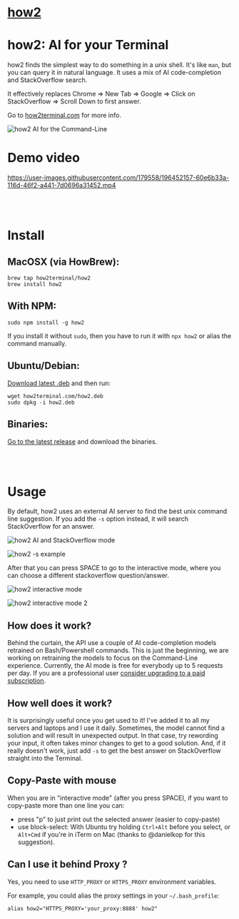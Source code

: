 # [how2](https://github.com/santinic/how2)

# how2: AI for your Terminal


how2 finds the simplest way to do something in a unix shell.
It's like `man`, but you can query it in natural language. It uses a mix of AI code-completion and StackOverflow search.

It effectively replaces Chrome => New Tab => Google => Click on StackOverflow => Scroll Down to first answer.

Go to [how2terminal.com](https://how2terminal.com) for more info.

![how2 AI for the Command-Line](https://raw.githubusercontent.com/santinic/how2/master/img/short2.png)


# Demo video
https://user-images.githubusercontent.com/179558/196452157-60e6b33a-116d-46f2-a441-7d0696a31452.mp4

<br/><br/>

# Install
## MacOSX (via HowBrew):

```
brew tap how2terminal/how2
brew install how2
```

## With NPM:

```
sudo npm install -g how2
```

If you install it without `sudo`, then you have to run it with `npx how2` or alias the command manually.


## Ubuntu/Debian:

[Download latest .deb](https://github.com/santinic/how2/releases/latest/) and then run:
    

```
wget how2terminal.com/how2.deb
sudo dpkg -i how2.deb
```

## Binaries:
    
[Go to the latest release](https://github.com/santinic/how2/releases/latest/) and download the binaries.


<br/><br/>


# Usage
By default, how2 uses an external AI server to find the best unix command line suggestion.
If you add the `-s` option instead, it will search StackOverflow for an answer.

![how2 AI and StackOverflow mode](https://raw.githubusercontent.com/santinic/how2/master/img/modes.png)

![how2 -s example](https://raw.githubusercontent.com/santinic/how2/master/img/s.png)

After that you can press SPACE to go to the interactive mode, where you can choose a different stackoverflow question/answer.

![how2 interactive mode](https://raw.githubusercontent.com/santinic/how2/master/img/interactive.png)

![how2 interactive mode 2](https://raw.githubusercontent.com/santinic/how2/master/img/interactive2.png)


[//]: # (You can use `-l lang` to find answers for other languages:)
[//]: # (![-l python]&#40;https://raw.githubusercontent.com/santinic/how2/master/img/python.png&#41;)


## How does it work?
Behind the curtain, the API use a couple of AI code-completion models
retrained on Bash/Powershell commands. 
This is just the beginning, we are working on retraining the models to focus on the Command-Line experience.
Currently, the AI mode is free for everybody up to 5 requests per day. 
If you are a professional user [consider upgrading to a paid subscription](https://how2terminal.com/pricing).


## How well does it work?
It is surprisingly useful once you get used to it! I've added it to all my servers and laptops and I use it daily.
Sometimes, the model cannot find a solution and will result in unexpected output. 
In that case, try rewording your input, it often takes minor changes to get to a good solution.
And, if it really doesn't work, just add `-s` to get the best answer on StackOverflow straight into
the Terminal.


## Copy-Paste with mouse
When you are in "interactive mode" (after you press SPACE), if you want to copy-paste more than one line you can:

- press "p" to just print out the selected answer (easier to copy-paste)
- use block-select: With Ubuntu try holding `Ctrl+Alt` before you select, or `Alt+Cmd` if you're in iTerm on Mac
(thanks to @danielkop for this suggestion).

## Can I use it behind Proxy ?
Yes, you need to use `HTTP_PROXY` or `HTTPS_PROXY` environment variables.

For example, you could alias the proxy settings in your `~/.bash_profile`:

`alias how2="HTTPS_PROXY='your_proxy:8888' how2"`
